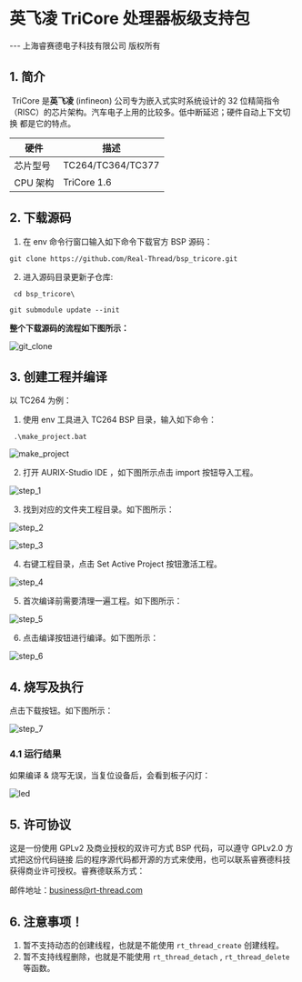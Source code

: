 # 英飞凌 TriCore 处理器板级支持包

--- 上海睿赛德电子科技有限公司 版权所有

## 1. 简介

​	TriCore 是**英飞凌** (infineon) 公司专为嵌入式实时系统设计的 32 位精简指令（RISC）的芯片架构。汽车电子上用的比较多。低中断延迟；硬件自动上下文切换 都是它的特点。

| 硬件     | 描述              |
| -------- | ----------------- |
| 芯片型号 | TC264/TC364/TC377 |
| CPU 架构 | TriCore 1.6       |

## 2. 下载源码

1. 在 env 命令行窗口输入如下命令下载官方 BSP 源码：

`git clone https://github.com/Real-Thread/bsp_tricore.git`

2. 进入源码目录更新子仓库:

` cd bsp_tricore\`

`git submodule update --init`

**整个下载源码的流程如下图所示：**

![git_clone](./picture/git_clone.png)

## 3. 创建工程并编译

以 TC264 为例：

1. 使用 env 工具进入 TC264 BSP 目录，输入如下命令：

` .\make_project.bat`

![make_project](./picture/make_project.png)

2. 打开 AURIX-Studio IDE ，如下图所示点击 import 按钮导入工程。

![step_1](./picture/step_1.png)

3. 找到对应的文件夹工程目录。如下图所示：

![step_2](./picture/step_2.png)

![step_3](./picture/step_3.png)

4. 右键工程目录，点击 Set Active Project 按钮激活工程。

![step_4](./picture/step_4.png)

5. 首次编译前需要清理一遍工程。如下图所示：

![step_5](./picture/step_5.png)

6. 点击编译按钮进行编译。如下图所示：

![step_6](./picture/step_6.png)

## 4. 烧写及执行

点击下载按钮。如下图所示：

![step_7](./picture/step_7.png)

### 4.1 运行结果

如果编译 & 烧写无误，当复位设备后，会看到板子闪灯：

![led](./picture/led.png)

## 5. 许可协议

这是一份使用 GPLv2 及商业授权的双许可方式 BSP 代码，可以遵守 GPLv2.0 方式把这份代码链接
后的程序源代码都开源的方式来使用，也可以联系睿赛德科技获得商业许可授权。睿赛德联系方式：

邮件地址：business@rt-thread.com

## 6. 注意事项！

 1. 暂不支持动态的创建线程，也就是不能使用 `rt_thread_create` 创建线程。
 2. 暂不支持线程删除，也就是不能使用 `rt_thread_detach` , `rt_thread_delete` 等函数。